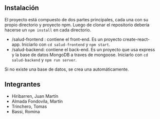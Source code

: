## Instalación

El proyecto está compuesto de dos partes principales, cada una con su propio directorio y proyecto npm. Luego de clonar el repositorio debería hacerse un `npm install` en cada directorio.

- /salud-frontend : contiene el front-end. Es un proyecto create-react-app. Iniciarlo con `cd salud-frontend` y `npm start`.
- /salud-backend: contiene el back-end. Es un proyecto que usa express y la base de datos MongoDB a traves de mongoose. Iniciarlo con `cd salud-backend` y `npm run server`.

Si no existe una base de datos, se crea una automáticamente.

## Integrantes

- Hiribarren, Juan Martín
- Almada Fondovila, Martín
- Trinchero, Tomas
- Bassi, Romina
